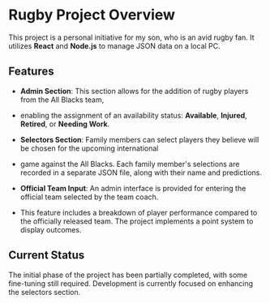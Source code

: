 # Rugby Project Overview

This project is a personal initiative for my son, who is an avid rugby fan. It utilizes **React** and **Node.js** to manage JSON data on a local PC. 

## Features

- **Admin Section**: This section allows for the addition of rugby players from the All Blacks team,
- enabling the assignment of an availability status: **Available**, **Injured**, **Retired**, or **Needing Work**.
  
- **Selectors Section**: Family members can select players they believe will be chosen for the upcoming international
- game against the All Blacks. Each family member's selections are recorded in a separate JSON file, along with their name and predictions.

- **Official Team Input**: An admin interface is provided for entering the official team selected by the team coach.
- This feature includes a breakdown of player performance compared to the officially released team. The project implements a point system to display outcomes.

## Current Status

The initial phase of the project has been partially completed, with some fine-tuning still required. 
Development is currently focused on enhancing the selectors section.

